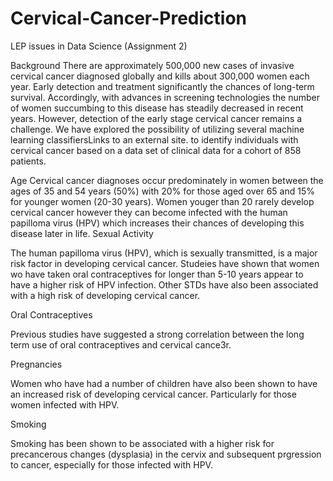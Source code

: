 # Cervical-Cancer-Prediction
LEP issues in Data Science (Assignment 2)

Background
There are approximately 500,000 new cases of invasive cervical cancer diagnosed globally and kills about 300,000 women each year. Early detection and treatment significantly the chances of long-term survival. Accordingly, with advances in screening technologies the number of women succumbing to this disease has steadily decreased in recent years. However, detection of the early stage cervical cancer remains a challenge. We have explored the possibility of utilizing several machine learning classifiersLinks to an external site. to identify individuals with cervical cancer based on a data set of clinical data for a cohort of 858 patients.

Age
Cervical cancer diagnoses occur predominately in women between the ages of 35 and 54 years (50%) with 20% for those aged over 65 and 15% for younger women (20-30 years). Women youger than 20 rarely develop cervical cancer however they can become infected with the human papilloma virus (HPV) which increases their chances of developing this disease later in life.
Sexual Activity

The human papilloma virus (HPV), which is sexually transmitted, is a major risk factor in developing cervical cancer. Studeies have shown that women wo have taken oral contraceptives for longer than 5-10 years appear to have a higher risk of HPV infection. Other STDs have also been associated with a high risk of developing cervical cancer.

Oral Contraceptives

Previous studies have suggested a strong correlation between the long term use of oral contraceptives and cervical cance3r.

Pregnancies

Women who have had a number of children have also been shown to have an increased risk of developing cervical cancer. Particularly for those women infected with HPV.

Smoking

Smoking has been shown to be associated with a higher risk for precancerous changes (dysplasia) in the cervix and subsequent prgression to cancer, especially for those infected with HPV.
